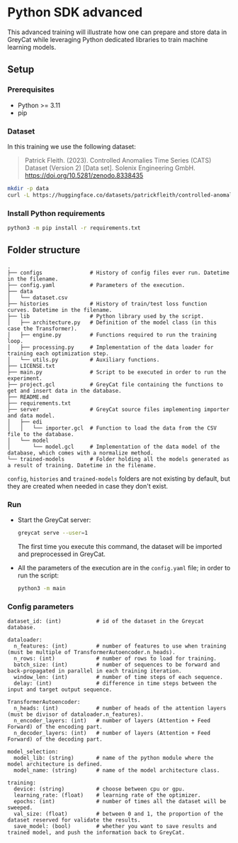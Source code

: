 # Python SDK advanced

This advanced training will illustrate how one can prepare and store data in GreyCat while leveraging Python dedicated libraries to train machine learning models.

## Setup

### Prerequisites

- Python >= 3.11
- pip

### Dataset

In this training we use the following dataset:

> Patrick Fleith. (2023). Controlled Anomalies Time Series (CATS) Dataset (Version 2) [Data set]. Solenix Engineering GmbH. https://doi.org/10.5281/zenodo.8338435

```bash
mkdir -p data
curl -L https://huggingface.co/datasets/patrickfleith/controlled-anomalies-time-series-dataset/resolve/main/data.csv > data/dataset.csv
```

### Install Python requirements

```bash
python3 -m pip install -r requirements.txt
```

## Folder structure

```
.
├── configs               # History of config files ever run. Datetime in the filename.
├── config.yaml           # Parameters of the execution.
├── data
│   └── dataset.csv
├── histories             # History of train/test loss function curves. Datetime in the filename.
├── lib                   # Python library used by the script.
│   ├── architecture.py   # Definition of the model class (in this case the Transformer).
│   ├── engine.py         # Functions required to run the training loop.
│   ├── processing.py     # Implementation of the data loader for training each optimization step.
│   └── utils.py          # Auxiliary functions.
├── LICENSE.txt
├── main.py               # Script to be executed in order to run the experiment.
├── project.gcl           # GreyCat file containing the functions to get and insert data in the database.
├── README.md
├── requirements.txt
├── server                # GreyCat source files implementing importer and data model.
│   ├── edi
│   │   └── importer.gcl  # Function to load the data from the CSV file to the database.
│   └── model
│       └── model.gcl     # Implementation of the data model of the database, which comes with a normalize method.
└── trained-models        # Folder holding all the models generated as a result of training. Datetime in the filename.
```

`config`, `histories` and `trained-models` folders are not existing by default, but they are created when needed in case they don't exist.

### Run

- Start the GreyCat server:
  ```bash
  greycat serve --user=1
  ```
  The first time you execute this command, the dataset will be imported and preprocessed in GreyCat.

- All the parameters of the execution are in the `config.yaml` file; in order to run the script:
  ```bash
  python3 -m main
  ```

### Config parameters
```
dataset_id: (int)           # id of the dataset in the Greycat database.

dataloader:
  n_features: (int)         # number of features to use when training (must be multiple of TransformerAutoencoder.n_heads).
  n_rows: (int)             # number of rows to load for training.
  batch_size: (int)         # number of sequences to be forward and back-propagated in parallel in each training iteration.
  window_len: (int)         # number of time steps of each sequence.
  delay: (int)              # difference in time steps between the input and target output sequence.

TransformerAutoencoder:
  n_heads: (int)            # number of heads of the attention layers (must be divisor of dataloader.n_features).
  n_encoder_layers: (int)   # number of layers (Attention + Feed Forward) of the encoding part.
  n_decoder_layers: (int)   # number of layers (Attention + Feed Forward) of the decoding part.

model_selection:
  model_lib: (string)       # name of the python module where the model architecture is defined.
  model_name: (string)      # name of the model architecture class.

training:
  device: (string)          # choose between cpu or gpu.
  learning_rate: (float)    # learning rate of the optimizer.
  epochs: (int)             # number of times all the dataset will be sweeped.
  val_size: (float)         # between 0 and 1, the proportion of the dataset reserved for validate the results.
  save_model: (bool)        # whether you want to save results and trained model, and push the information back to GreyCat.
```
